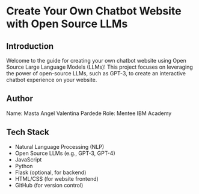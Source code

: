 # Create Your Own Chatbot Website with Open Source LLMs

## Introduction
Welcome to the guide for creating your own chatbot website using Open Source Large Language Models (LLMs)! This project focuses on leveraging the power of open-source LLMs, such as GPT-3, to create an interactive chatbot experience on your website.

## Author
Name: Masta Angel Valentina Pardede
Role: Mentee IBM Academy

## Tech Stack
- Natural Language Processing (NLP)
- Open Source LLMs (e.g., GPT-3, GPT-4)
- JavaScript
- Python
- Flask (optional, for backend)
- HTML/CSS (for website frontend)
- GitHub (for version control)

